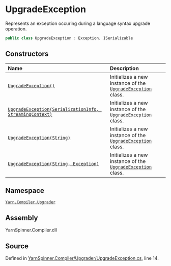 # UpgradeException

Represents an exception occuring during a language syntax upgrade operation.

```csharp
public class UpgradeException : Exception, ISerializable
```

## Constructors

| Name | Description |
| :--- | :--- |
| [`UpgradeException()`](upgradeexception._ctor.md) | Initializes a new instance of the [`UpgradeException`](./) class. |
| [`UpgradeException(SerializationInfo, StreamingContext)`](upgradeexception._ctor-system.runtime.serialization.serializationinfo-system.runtime.serialization.s.md) | Initializes a new instance of the [`UpgradeException`](./) class. |
| [`UpgradeException(String)`](upgradeexception._ctor-system.string.md) | Initializes a new instance of the [`UpgradeException`](./) class. |
| [`UpgradeException(String, Exception)`](upgradeexception._ctor-system.string-system.exception.md) | Initializes a new instance of the [`UpgradeException`](./) class. |

## Namespace

[`Yarn.Compiler.Upgrader`](../)

## Assembly

YarnSpinner.Compiler.dll

## Source

Defined in [YarnSpinner.Compiler/Upgrader/UpgradeException.cs](https://github.com/YarnSpinnerTool/YarnSpinner//blob/develop/YarnSpinner.Compiler/Upgrader/UpgradeException.cs#L14), line 14.

